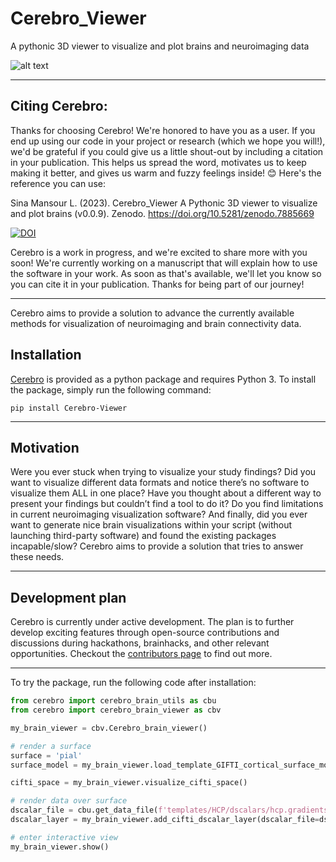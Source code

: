 # Cerebro_Viewer
A pythonic 3D viewer to visualize and plot brains and neuroimaging data

![alt text](https://github.com/sina-mansour/Cerebro_Viewer/blob/main/static/images/screen.png?raw=true)

---

## Citing Cerebro:

Thanks for choosing Cerebro! We're honored to have you as a user. If you end up using our code in your project or research (which we hope you will!), we'd be grateful if you could give us a little shout-out by including a citation in your publication. This helps us spread the word, motivates us to keep making it better, and gives us warm and fuzzy feelings inside! 😊 Here's the reference you can use:

Sina Mansour L. (2023). Cerebro_Viewer A Pythonic 3D viewer to visualize and plot brains (v0.0.9). Zenodo. https://doi.org/10.5281/zenodo.7885669

[![DOI](https://zenodo.org/badge/DOI/10.5281/zenodo.7885669.svg)](https://doi.org/10.5281/zenodo.7885669)

Cerebro is a work in progress, and we're excited to share more with you soon! We're currently working on a manuscript that will explain how to use the software in your work. As soon as that's available, we'll let you know so you can cite it in your publication. Thanks for being part of our journey!

---

Cerebro aims to provide a solution to advance the currently available methods for visualization of neuroimaging and brain connectivity data.

## Installation

[Cerebro](https://pypi.org/project/Cerebro-Viewer/) is provided as a python package and requires Python 3. To install the package, simply run the following command:

`pip install Cerebro-Viewer`

---

## Motivation

Were you ever stuck when trying to visualize your study findings? Did you want to visualize different data formats and notice there’s no software to visualize them ALL in one place? Have you thought about a different way to present your findings but couldn’t find a tool to do it? Do you find limitations in current neuroimaging visualization software? And finally, did you ever want to generate nice brain visualizations within your script (without launching third-party software) and found the existing packages incapable/slow? Cerebro aims to provide a solution that tries to answer these needs.

---

## Development plan

Cerebro is currently under active development. The plan is to further develop exciting features through open-source contributions and discussions during hackathons, brainhacks, and other relevant opportunities. Checkout the [contributors page](Contributors.md) to find out more.

---

To try the package, run the following code after installation:

```python
from cerebro import cerebro_brain_utils as cbu
from cerebro import cerebro_brain_viewer as cbv

my_brain_viewer = cbv.Cerebro_brain_viewer()

# render a surface
surface = 'pial'
surface_model = my_brain_viewer.load_template_GIFTI_cortical_surface_models(surface)

cifti_space = my_brain_viewer.visualize_cifti_space()

# render data over surface
dscalar_file = cbu.get_data_file(f'templates/HCP/dscalars/hcp.gradients.dscalar.nii')
dscalar_layer = my_brain_viewer.add_cifti_dscalar_layer(dscalar_file=dscalar_file,)

# enter interactive view
my_brain_viewer.show()

```
